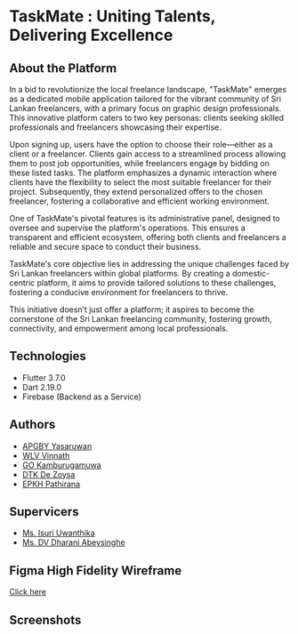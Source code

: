 # TaskMate : Uniting Talents, Delivering Excellence

## About the Platform

In a bid to revolutionize the local freelance landscape, "TaskMate" emerges as a dedicated mobile application tailored for the vibrant community of Sri Lankan freelancers, with a primary focus on graphic design professionals. This innovative platform caters to two key personas: clients seeking skilled professionals and freelancers showcasing their expertise.

Upon signing up, users have the option to choose their role—either as a client or a freelancer. Clients gain access to a streamlined process allowing them to post job opportunities, while freelancers engage by bidding on these listed tasks. The platform emphasizes a dynamic interaction where clients have the flexibility to select the most suitable freelancer for their project. Subsequently, they extend personalized offers to the chosen freelancer, fostering a collaborative and efficient working environment.

One of TaskMate's pivotal features is its administrative panel, designed to oversee and supervise the platform's operations. This ensures a transparent and efficient ecosystem, offering both clients and freelancers a reliable and secure space to conduct their business.

TaskMate's core objective lies in addressing the unique challenges faced by Sri Lankan freelancers within global platforms. By creating a domestic-centric platform, it aims to provide tailored solutions to these challenges, fostering a conducive environment for freelancers to thrive.

This initiative doesn’t just offer a platform; it aspires to become the cornerstone of the Sri Lankan freelancing community, fostering growth, connectivity, and empowerment among local professionals.

## Technologies

- Flutter 3.7.0
- Dart 2.19.0
- Firebase (Backend as a Service)

## Authors

- [APGBY Yasaruwan](https://www.linkedin.com/in/basuru-yasaruwan-805820235/)
- [WLV Vinnath](www.linkedin.com/in/vinukavinnath)
- [GO Kamburugamuwa](https://www.linkedin.com/in/govindu-oshada/)
- [DTK De Zoysa](https://www.linkedin.com/in/thilina-de-zoysa-a6aa362a4/)
- [EPKH Pathirana](https://www.linkedin.com/in/kesarahansajith/)

## Supervicers

- [Ms. Isuri Uwanthika](https://foc.kdu.ac.lk/computer_science/ms-isuri-uwanthika/ "Lecturer Profile")
- [Ms. DV Dharani Abeysinghe](https://foc.kdu.ac.lk/computer_science/ms-dv-dharani-abeysinghe/ "Lecturer Profile")

## Figma High Fidelity Wireframe

[Click here](https://www.figma.com/file/hIewd85LHemb3zweeoxbQE/New-TaskMate-Ui-Designs?type=design&node-id=796%3A1209&mode=design&t=ilCDeu78UdLX6HXw-1)

## Screenshots
